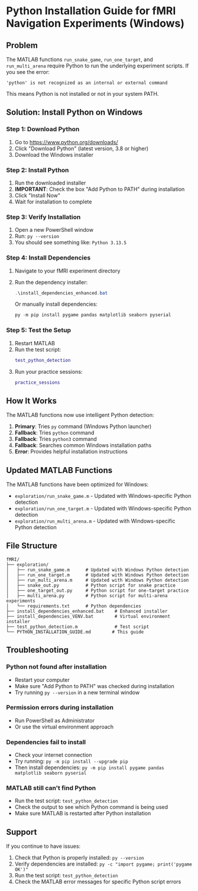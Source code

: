 # Python Installation Guide for fMRI Navigation Experiments (Windows)

## Problem
The MATLAB functions `run_snake_game`, `run_one_target`, and `run_multi_arena` require Python to run the underlying experiment scripts. If you see the error:
```
'python' is not recognized as an internal or external command
```
This means Python is not installed or not in your system PATH.

## Solution: Install Python on Windows

### Step 1: Download Python
1. Go to https://www.python.org/downloads/
2. Click "Download Python" (latest version, 3.8 or higher)
3. Download the Windows installer

### Step 2: Install Python
1. Run the downloaded installer
2. **IMPORTANT**: Check the box "Add Python to PATH" during installation
3. Click "Install Now"
4. Wait for installation to complete

### Step 3: Verify Installation
1. Open a new PowerShell window
2. Run: `py --version`
3. You should see something like: `Python 3.13.5`

### Step 4: Install Dependencies
1. Navigate to your fMRI experiment directory
2. Run the dependency installer:
   ```powershell
   .\install_dependencies_enhanced.bat
   ```
   
   Or manually install dependencies:
   ```powershell
   py -m pip install pygame pandas matplotlib seaborn pyserial
   ```

### Step 5: Test the Setup
1. Restart MATLAB
2. Run the test script:
   ```matlab
   test_python_detection
   ```
3. Run your practice sessions:
   ```matlab
   practice_sessions
   ```

## How It Works

The MATLAB functions now use intelligent Python detection:

1. **Primary**: Tries `py` command (Windows Python launcher)
2. **Fallback**: Tries `python` command
3. **Fallback**: Tries `python3` command
4. **Fallback**: Searches common Windows installation paths
5. **Error**: Provides helpful installation instructions

## Updated MATLAB Functions

The MATLAB functions have been optimized for Windows:

- `exploration/run_snake_game.m` - Updated with Windows-specific Python detection
- `exploration/run_one_target.m` - Updated with Windows-specific Python detection  
- `exploration/run_multi_arena.m` - Updated with Windows-specific Python detection

## File Structure
```
fMRI/
├── exploration/
│   ├── run_snake_game.m      # Updated with Windows Python detection
│   ├── run_one_target.m      # Updated with Windows Python detection  
│   ├── run_multi_arena.m     # Updated with Windows Python detection
│   ├── snake_out.py          # Python script for snake practice
│   ├── one_target_out.py     # Python script for one-target practice
│   ├── multi_arena.py        # Python script for multi-arena experiments
│   └── requirements.txt      # Python dependencies
├── install_dependencies_enhanced.bat    # Enhanced installer
├── install_dependencies_VENV.bat        # Virtual environment installer
├── test_python_detection.m              # Test script
└── PYTHON_INSTALLATION_GUIDE.md        # This guide
```

## Troubleshooting

### Python not found after installation
- Restart your computer
- Make sure "Add Python to PATH" was checked during installation
- Try running `py --version` in a new terminal window

### Permission errors during installation
- Run PowerShell as Administrator
- Or use the virtual environment approach

### Dependencies fail to install
- Check your internet connection
- Try running: `py -m pip install --upgrade pip`
- Then install dependencies: `py -m pip install pygame pandas matplotlib seaborn pyserial`

### MATLAB still can't find Python
- Run the test script: `test_python_detection`
- Check the output to see which Python command is being used
- Make sure MATLAB is restarted after Python installation

## Support
If you continue to have issues:
1. Check that Python is properly installed: `py --version`
2. Verify dependencies are installed: `py -c "import pygame; print('pygame OK')"`
3. Run the test script: `test_python_detection`
4. Check the MATLAB error messages for specific Python script errors 